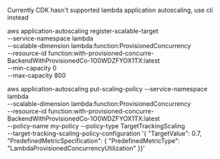 
Currently CDK hasn't supported lambda application autoscaling, use cli instead

aws application-autoscaling register-scalable-target \
    --service-namespace lambda \
    --scalable-dimension lambda:function:ProvisionedConcurrency \
    --resource-id function:with-provisioned-concurre-BackendWithProvisionedCo-1O0WDZFYOX1TX:latest \
    --min-capacity 0 \
    --max-capacity 800
    

aws application-autoscaling put-scaling-policy --service-namespace lambda \
--scalable-dimension lambda:function:ProvisionedConcurrency \
--resource-id function:with-provisioned-concurre-BackendWithProvisionedCo-1O0WDZFYOX1TX:latest \
--policy-name my-policy --policy-type TargetTrackingScaling \
--target-tracking-scaling-policy-configuration '{ "TargetValue": 0.7, "PredefinedMetricSpecification": { "PredefinedMetricType": "LambdaProvisionedConcurrencyUtilization" }}'
